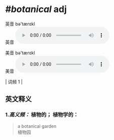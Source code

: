 # ***\#botanical*** adj
英音 bə'tænɪkl  
英音
<audio src="./media/botanical-B.aac" controls="controls"></audio>

美音 bə'tænɪkl  
美音
<audio src="./media/botanical.aac" controls="controls"></audio>



| 词频 1 |  

英文释义
---
### 1.*高义频：* **植物的； 植物学的：**  

 > a botanical garden   
 > 植物园    



